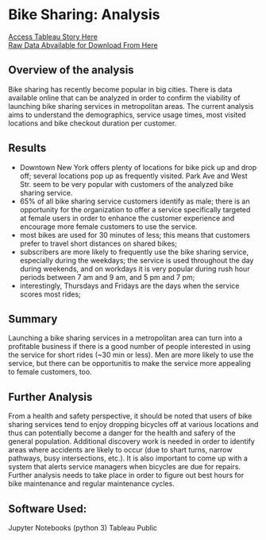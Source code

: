 # Bike Sharing: Analysis
[Access Tableau Story Here](https://public.tableau.com/views/RideSharingAnalysis/Story1?:language=en-US&:display_count=n&:origin=viz_share_link)
<br>
[Raw Data Abvailable for Download From Here](https://ride.citibikenyc.com/system-data)

## Overview of the analysis
Bike sharing has recently become popular in big cities. There is data available online that can be analyzed in order to confirm the viability of launching bike sharing services in metropolitan areas. The current analysis aims to understand the demographics, service usage times, most visited locations and bike checkout duration per customer.

## Results
 - Downtown New York offers plenty of locations for bike pick up and drop off; several locations pop up as frequently visited. Park Ave and West Str. seem to be very popular with customers of the analyzed bike sharing service.
 - 65% of all bike sharing service customers identify as male; there is an opportunity for the organization to offer a service specifically targeted at female users in order to enhance the customer experience and encourage more female customers to use the service.
 - most bikes are used for 30 minutes of less; this means that customers prefer to travel short distances on shared bikes; 
 - subscribers are more likely to frequently use the bike sharing service, especially during the weekdays; the service is used throughout the day during weekends, and on workdays it is very popular during rush hour periods between 7 am and 9 am, and 5 pm and 7 pm;
 - interestingly, Thursdays and Fridays are the days when the service scores most rides;

## Summary
Launching a bike sharing services in a metropolitan area can turn into a profitable business if there is a good number of people interested in using the service for short rides (~30 min or less). Men are more likely to use the service, but there can be opportunitis to make the service more appealing to female customers, too. 

## Further Analysis
From a health and safety perspective, it should be noted that users of bike sharing services tend to enjoy dropping bicycles off at various locations and thus can potentially become a danger for the health and safery of the general population. Additional discovery work is needed in order to identify areas where accidents are likely to occur (due to shart turns, narrow pathways, busy intersections, etc.). It is also important to come up with a system that alerts service managers when bicycles are due for repairs. Further analysis needs to take place in order to figure out best hours for bike maintenance and regular maintenance cycles. 

## Software Used:
Jupyter Notebooks (python 3)
Tableau Public
